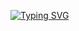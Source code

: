[![Typing SVG](https://readme-typing-svg.demolab.com?font=Fira+Code&pause=1000&color=F73A3A&random=false&width=800&lines=Hi+my+name+is+Hadizah+it's+pronounced+Ha-dee-zaa+get+it+right)](https://git.io/typing-svg)

